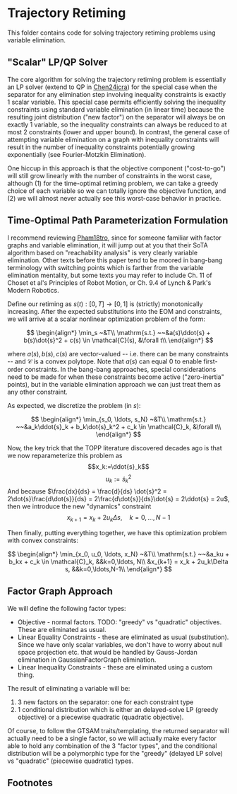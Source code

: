 # Trajectory Retiming

This folder contains code for solving trajectory retiming problems using variable elimination.


## "Scalar" LP/QP Solver
The core algorithm for solving the trajectory retiming problem is essentially an LP solver (extend to QP in [Chen24icra](^1)) for the special case when the separator for any elimination step involving inequality constraints is exactly 1 scalar variable.  This special case permits efficiently solving the inequality constraints using standard variable elimination (in linear time) because the resulting joint distribution ("new factor") on the separator will always be on exactly 1 variable, so the inequality constraints can always be reduced to at most 2 constraints (lower and upper bound).  In contrast, the general case of attempting variable elimination on a graph with inequality constraints will result in the number of inequality constraints potentially growing exponentially (see Fourier-Motzkin Elimination).

One hiccup in this approach is that the objective component ("cost-to-go") will still grow linearly with the number of constraints in the worst case, although (1) for the time-optimal retiming problem, we can take a greedy choice of each variable so we can totally ignore the objective function, and (2) we will almost never actually see this worst-case behavior in practice.

## Time-Optimal Path Parameterization Formulation

I recommend reviewing [Pham18tro](https://ieeexplore.ieee.org/stamp/stamp.jsp?arnumber=8338417), since for someone familiar with factor graphs and variable elimination, it will jump out at you that their SoTA algorithm based on "reachability analysis" is very clearly variable elimination.  Other texts before this paper tend to be moored in bang-bang terminology with switching points which is farther from the variable elimination mentality, but some texts you may refer to include Ch. 11 of Choset et al's Principles of Robot Motion, or Ch. 9.4 of Lynch & Park's Modern Robotics.

Define our retiming as $s(t): [0, T] \rightarrow [0, 1]$ is (strictly) monotonically increasing.
After the expected substitutions into the EOM and constraints, we will arrive at a scalar nonlinear optimization problem of the form:

$$
\begin{align*}
\min_s ~&T\\
\mathrm{s.t.} ~~&a(s)\ddot{s} + b(s)\dot{s}^2 + c(s) \in \mathcal{C}(s), &\forall t\\
\end{align*}
$$

where $a(s), b(s), c(s)$ are vector-valued -- i.e. there can be many constraints -- and $\mathcal{C}$ is a convex polytope.  Note that $a(s)$ can equal 0 to enable first-order constraints.  In the bang-bang approaches, special considerations need to be made for when these constraints become active ("zero-inertia" points), but in the variable elimination approach we can just treat them as any other constraint.

As expected, we discretize the problem (in $s$):

$$
\begin{align*}
\min_{s_0, \ldots, s_N} ~&T\\
\mathrm{s.t.} ~~&a_k\ddot{s}_k + b_k\dot{s}_k^2 + c_k \in \mathcal{C}_k, &\forall t\\
\end{align*}
$$

Now, the key trick that the TOPP literature discovered decades ago is that we now reparameterize this problem as
$$x_k:=\ddot{s}_k$$
$$u_k:=\dot{s}_k^2$$
And because $\frac{dx}{ds} = \frac{d}{ds} \dot{s}^2 = 2\dot{s}\frac{d\dot{s}}{ds} = 2\frac{d\dot{s}}{ds}\dot{s} = 2\ddot{s} = 2u$, then we introduce the new "dynamics" constraint
$$ x_{k+1} = x_k + 2u_k\Delta s, \quad k=0,\ldots, N-1$$

Then finally, putting everything together, we have this optimization problem with convex constraints:

$$
\begin{align*}
\min_{x_0, u_0, \ldots, x_N} ~&T\\
\mathrm{s.t.} ~~&a_ku + b_kx + c_k \in \mathcal{C}_k, &&k=0,\ldots, N\\
  &x_{k+1} = x_k + 2u_k\Delta s, &&k=0,\ldots,N-1\\
\end{align*}
$$

## Factor Graph Approach
We will define the following factor types:
* Objective - normal factors.  TODO: "greedy" vs "quadratic" objectives.  These are eliminated as usual.
* Linear Equality Constraints - these are eliminated as usual (substitution).  Since we have only scalar variables, we don't have to worry about null space projection etc. that would be handled by Gauss-Jordan elimination in GaussianFactorGraph elimination.
* Linear Inequality Constraints - these are eliminated using a custom thing.

The result of eliminating a variable will be:
1. 3 new factors on the separator: one for each constraint type
2. 1 conditional distribution which is either an delayed-solve LP (greedy objective) or a piecewise quadratic (quadratic objective).

Of course, to follow the GTSAM traits/templating, the returned separator will actually need to be a single factor, so we will actually make every factor able to hold any combination of the 3 "factor types", and the conditional distribution will be a polymorphic type for the "greedy" (delayed LP solve) vs "quadratic" (piecewise quadratic) types.

## Footnotes
[^1]: TODO: fill-in this with arXiv and/or icra link if accepted
